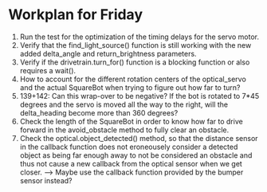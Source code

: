 # Workplan for Friday

1. Run the test for the optimization of the timing delays for the servo motor.
2. Verify that the find_light_source() function is still working with the new added delta_angle
   and return_brightness parameters.
3. Verify if the drivetrain.turn_for() function is a blocking function or also requires a wait().
4. How to account for the different rotation centers of the optical_servo and the actual SquareBot
   when trying to figure out how far to turn?
5. 139+142: Can this wrap-over to be negative? If the bot is rotated to 7*45 degrees and the servo is
   moved all the way to the right, will the delta_heading become more than 360 degrees?
6. Check the length of the SquareBot in order to know how far to drive forward in the avoid_obstacle
   method to fully clear an obstacle.
7. Check the optical.object_detected() method, so that the distance sensor in the callback function
   does not eroneousely consider a detected object as being far enough away to not be considered an
   obstacle and thus not cause a new callback from the optical sensor when we get closer.
   --> Maybe use the callback function provided by the bumper sensor instead?